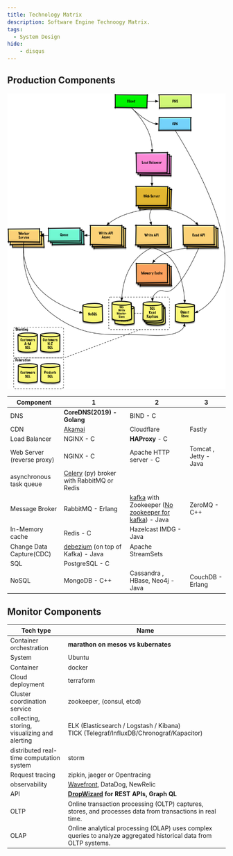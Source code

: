 ```yaml
---
title: Technology Matrix
description: Software Engine Technoogy Matrix.
tags:
  - System Design
hide:
    - disqus
---
```



## Production Components

![Production System](https://github.com/donnemartin/system-design-primer/blob/master/images/jj3A5N8.png)

| Component                  | 1                                                            | 2                                                            | 3                     |
| -------------------------- | ------------------------------------------------------------ | ------------------------------------------------------------ | --------------------- |
| DNS                        | **CoreDNS(2019) - Golang**                                   | BIND - C                                                     |                       |
| CDN                        | [Akamai](https://www.akamai.com/our-thinking/cdn/what-is-a-cdn) | Cloudflare                                                   | Fastly                |
| Load Balancer              | NGINX - C                                                    | **HAProxy** - C                                              |                       |
| Web Server (reverse proxy) | NGINX - C                                                    | Apache HTTP server - C                                       | Tomcat , Jetty - Java |
| asynchronous task queue    | [Celery](https://www.fatalerrors.org/a/how-to-understand-celery.html) (py) broker with RabbitMQ or Redis |                                                              |                       |
| Message Broker             | RabbitMQ - Erlang                                            | [kafka](https://kafka.apache.org/documentation/) with Zookeeper ([No zookeeper for kafka](https://www.confluent.io/blog/removing-zookeeper-dependency-in-kafka/)) - Java | ZeroMQ - C++          |
| In-Memory cache            | Redis - C                                                    | Hazelcast IMDG - Java                                        |                       |
| Change Data Capture(CDC)   | [debezium](https://debezium.io/documentation/reference/stable/architecture.html) (on top of Kafka) - Java | Apache StreamSets                                            |                       |
| SQL                        | PostgreSQL - C                                               |                                                              |                       |
| NoSQL                      | MongoDB - C++                                                | Cassandra , HBase, Neo4j - Java                              | CouchDB - Erlang      |

## Monitor Components

| Tech type                                     | Name                                                         |
| --------------------------------------------- | ------------------------------------------------------------ |
| Container orchestration                       | **marathon on mesos vs kubernates**                          |
| System                                        | Ubuntu                                                       |
| Container                                     | docker                                                       |
| Cloud deployment                              | terraform                                                    |
| Cluster coordination service                  | zookeeper, (consul, etcd)                                    |
| collecting, storing, visualizing and alerting | ELK (Elasticsearch / Logstash / Kibana)<br/>TICK (Telegraf/InfluxDB/Chronograf/Kapacitor) |
| distributed real-time computation system      | storm                                                        |
| Request tracing                               | zipkin, jaeger or Opentracing                                |
| observability                                 | [Wavefront](https://docs.wavefront.com/index.html), DataDog, NewRelic |
| API                                           | **[DropWizard](https://www.dropwizard.io/en/latest/) for REST APIs, Graph QL** |
| OLTP                                          | Online transaction processing (OLTP) captures, stores, and processes data from transactions in real time. |
| OLAP                                          | Online analytical processing (OLAP) uses complex queries to analyze aggregated historical data from OLTP systems. |